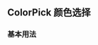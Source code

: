 ## ColorPick 颜色选择
<script setup>
    import baseDemo from './demo/base.vue';
    import demo1 from './demo/demo1.vue';
    import preview from "../../../src/components/preview.vue"
</script>

### 基本用法


<baseDemo />
<preview compName="collapse" demoName="base" />


